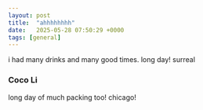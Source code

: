 ```yaml
---
layout: post
title:  "ahhhhhhhh"
date:   2025-05-28 07:50:29 +0000
tags: [general]
---
```

i had many drinks and many good times. long day! surreal 

### Coco Li
long day of much packing too! chicago!